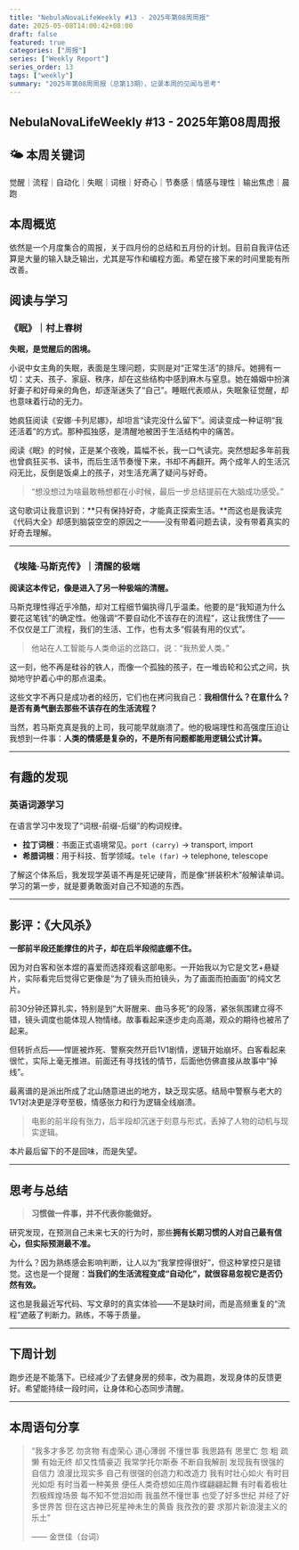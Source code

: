 ```yaml
---
title: "NebulaNovaLifeWeekly #13 - 2025年第08周周报"
date: 2025-05-08T14:00:42+08:00
draft: false
featured: true
categories: ["周报"]
series: ["Weekly Report"]
series_order: 13
tags: ["weekly"]
summary: "2025年第08周周报（总第13期），记录本周的见闻与思考"
---
```

## NebulaNovaLifeWeekly #13 - 2025年第08周周报

## 🌤️ 本周关键词
觉醒｜流程｜自动化｜失眠｜词根｜好奇心｜节奏感｜情感与理性｜输出焦虑｜晨跑

## 本周概览

依然是一个月度集合的周报，关于四月份的总结和五月份的计划。目前自我评估还算是大量的输入缺乏输出，尤其是写作和编程方面。希望在接下来的时间里能有所改善。

## 阅读与学习

### 《眠》｜村上春树

**失眠，是觉醒后的困境。**

小说中女主角的失眠，表面是生理问题，实则是对“正常生活”的排斥。她拥有一切：丈夫、孩子、家庭、秩序，却在这些结构中感到麻木与窒息。她在婚姻中扮演好妻子和好母亲的角色，却逐渐迷失了“自己”。睡眠代表顺从，失眠象征觉醒，却也意味着行动的无力。

她疯狂阅读《安娜·卡列尼娜》，却坦言“读完没什么留下”。阅读变成一种证明“我还活着”的方式。那种孤独感，是清醒地被困于生活结构中的痛苦。

阅读《眠》的时候，正是某个夜晚，篇幅不长，我一口气读完。突然想起多年前我也曾疯狂买书、读书，而后生活节奏慢下来，书却不再翻开。两个成年人的生活沉闷无比，反倒是饭桌上的孩子，对生活充满了疑问与好奇。

> “想没想过为啥最敢畅想都在小时候，最后一步总结提前在大脑成功感受。”

这句歌词让我意识到：\*\*只有保持好奇，才能真正探索生活。\*\*而这也是我读完《代码大全》却感到脑袋空空的原因之一——没有带着问题去读，没有带着真实的好奇去理解。

---

### 《埃隆·马斯克传》｜清醒的极端

**阅读这本传记，像是进入了另一种极端的清醒。**

马斯克理性得近乎冷酷，却对工程细节偏执得几乎温柔。他要的是“我知道为什么要花这笔钱”的确定性。他强调“不要自动化不该存在的流程”，这让我愣住了——不仅仅是工厂流程，我们的生活、工作，也有太多“假装有用的仪式”。

> 他站在人工智能与人类命运的岔路口，说：“我热爱人类。”

这一刻，他不再是硅谷的铁人，而像一个孤独的孩子，在一堆齿轮和公式之间，执拗地守护着心中的那点温柔。

这些文字不再只是成功者的经历，它们也在拷问我自己：**我相信什么？在意什么？是否有勇气删去那些不该存在的生活流程？**

当然，若马斯克真是我的上司，我可能早就崩溃了。他的极端理性和高强度压迫让我想到一件事：**人类的情感是复杂的，不是所有问题都能用逻辑公式计算。**

---

## 有趣的发现

### 英语词源学习

在语言学习中发现了“词根-前缀-后缀”的构词规律。

* **拉丁词根**：书面正式语境常见。`port (carry)` → transport, import
* **希腊词根**：用于科技、哲学领域。`tele (far)` → telephone, telescope

了解这个体系后，我发现学英语不再是死记硬背，而是像“拼装积木”般解读单词。学习的第一步，就是要勇敢面对自己不知道的东西。

---

## 影评：《大风杀》

**一部前半段还能撑住的片子，却在后半段彻底绷不住。**

因为对白客和张本煜的喜爱而选择观看这部电影。一开始我以为它是文艺+悬疑片，实际看完后觉得它更像是“为了镜头而拍镜头，为了画面而拍画面”的纯文艺片。

前30分钟还算扎实，特别是到“大哥醒来、曲马多死”的段落，紧张氛围建立得不错，镜头调度也能体现人物情绪。故事看起来逐步走向高潮，观众的期待也被吊了起来。

但转折点后——悍匪被炸死、警察突然开启1V1剧情，逻辑开始崩坏。白客看起来很忙，实际上毫无推进。前面还有寻找钱的情节，后面他仿佛直接从故事中“掉线”。

最离谱的是派出所成了北山随意进出的地方，缺乏现实感。结局中警察与老大的1V1对决更是浮夸至极，情感张力和行为逻辑全线崩溃。

> 电影的前半段有张力，后半段却沉迷于刻意与形式，丢掉了人物的动机与现实逻辑。

本片最后留下的不是回味，而是失望。

---

## 思考与总结

> **习惯做一件事，并不代表你能做好。**

研究发现，在预测自己未来七天的行为时，那些**拥有长期习惯的人对自己最有信心，但实际预测最不准。**

为什么？因为熟练感会影响判断，让人以为“我掌控得很好”，但这种掌控只是错觉。这也是一个提醒：**当我们的生活流程变成“自动化”，就很容易忽视它是否仍然有效。**

这也是我最近写代码、写文章时的真实体验——不是缺时间，而是高频重复的“流程”遮蔽了判断力。熟练，不等于质量。

---

## 下周计划

跑步还是不能落下。已经减少了去健身房的频率，改为晨跑，发现身体的反馈更好。希望能持续一段时间，让身体和心态同步清醒。

---

## 本周语句分享

> “我多才多艺 勿贪物 有虚荣心 道心薄弱 不懂世事 我思路有 思里亡 忽 粗 疏 懒 有始无终 却又性情豪迈 我常学托尔斯泰 不断自我解剖 发现我有很强的自信力 浪漫比现实多 自己有很强的创造力和改造力 我有时壮心如火 有时目光如炬 有时当着一种美景 便任人类奇想如庄周作蝶翩翩起舞 有时看着极壮烈极辉煌场景 每不知不觉泪如雨 我虽然不懂世事 也受了好多世纪 并经了好多世界苦 但在这古神已死星神未生的黄昏 我孜孜的要 求那片新浪漫主义的乐土”
>
> —— 金世佳（台词）
